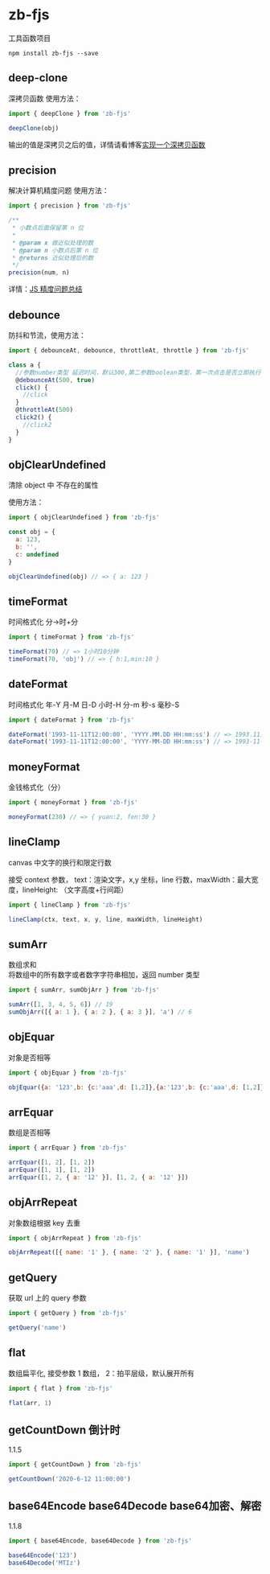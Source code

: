 # zb-fjs

工具函数项目

`npm install zb-fjs --save`

## deep-clone

深拷贝函数
使用方法：

```js
import { deepClone } from 'zb-fjs'

deepClone(obj)
```

输出的值是深拷贝之后的值，详情请看博客<a href='https://kiddzz.github.io/javascript/2019/09/11/%E5%AE%9E%E7%8E%B0%E4%B8%80%E4%B8%AA%E6%B7%B1%E6%8B%B7%E8%B4%9D%E5%87%BD%E6%95%B0/#'>实现一个深拷贝函数</a>

## precision

解决计算机精度问题
使用方法：

```js
import { precision } from 'zb-fjs'

/**
 * 小数点后面保留第 n 位
 *
 * @param x 做近似处理的数
 * @param n 小数点后第 n 位
 * @returns 近似处理后的数
 */
precision(num, n)
```

详情：<a href='https://kiddzz.github.io/javascript/2019/06/21/JS%E7%B2%BE%E5%BA%A6%E9%97%AE%E9%A2%98%E6%80%BB%E7%BB%93/#'>JS 精度问题总结</a>

## debounce

防抖和节流，使用方法：

```js
import { debounceAt, debounce, throttleAt, throttle } from 'zb-fjs'

class a {
  //参数number类型 延迟时间，默认300,第二参数boolean类型，第一次点击是否立即执行   throttleAt同
  @debounceAt(500, true)
  click() {
    //click
  }
  @throttleAt(500)
  click2() {
    //click2
  }
}
```

## objClearUndefined

清除 object 中 不存在的属性

使用方法：

```js
import { objClearUndefined } from 'zb-fjs'

const obj = {
  a: 123,
  b: '',
  c: undefined
}

objClearUndefined(obj) // => { a: 123 }
```

## timeFormat

时间格式化 分->时+分

```js
import { timeFormat } from 'zb-fjs'

timeFormat(70) // => 1小时10分钟
timeFormat(70, 'obj') // => { h:1,min:10 }
```

## dateFormat

时间格式化 年-Y 月-M 日-D 小时-H 分-m 秒-s 毫秒-S

```js
import { dateFormat } from 'zb-fjs'

dateFormat('1993-11-11T12:00:00', 'YYYY.MM.DD HH:mm:ss') // => 1993.11.11 12:00:00
dateFormat('1993-11-11T12:00:00', 'YYYY-MM-DD HH:mm:ss') // => 1993-11-11 12:00:00
```

## moneyFormat

金钱格式化（分）

```js
import { moneyFormat } from 'zb-fjs'

moneyFormat(230) // => { yuan:2, fen:30 }
```

## lineClamp

canvas 中文字的换行和限定行数

接受 context 参数， text：渲染文字，x,y 坐标，line 行数，maxWidth：最大宽度，lineHeight: （文字高度+行间距）

```js
import { lineClamp } from 'zb-fjs'

lineClamp(ctx, text, x, y, line, maxWidth, lineHeight)
```

## sumArr

数组求和  
将数组中的所有数字或者数字字符串相加，返回 number 类型

```js
import { sumArr, sumObjArr } from 'zb-fjs'

sumArr([1, 3, 4, 5, 6]) // 19
sumObjArr([{ a: 1 }, { a: 2 }, { a: 3 }], 'a') // 6
```

## objEquar

对象是否相等

```js
import { objEquar } from 'zb-fjs'

objEquar({a: '123',b: {c:'aaa',d: [1,2]},{a:'123',b: {c:'aaa',d: [1,2]}}})
```

## arrEquar

数组是否相等

```js
import { arrEquar } from 'zb-fjs'

arrEquar([1, 2], [1, 2])
arrEquar([1, 1], [1, 2])
arrEquar([1, 2, { a: '12' }], [1, 2, { a: '12' }])
```

## objArrRepeat

对象数组根据 key 去重

```js
import { objArrRepeat } from 'zb-fjs'

objArrRepeat([{ name: '1' }, { name: '2' }, { name: '1' }], 'name')
```

## getQuery

获取 url 上的 query 参数

```js
import { getQuery } from 'zb-fjs'

getQuery('name')
```

## flat

数组扁平化, 接受参数 1 数组， 2：拍平层级，默认展开所有

```js
import { flat } from 'zb-fjs'

flat(arr, 1)
```

## getCountDown 倒计时
1.1.5
```js
import { getCountDown } from 'zb-fjs'

getCountDown('2020-6-12 11:00:00')
```

## base64Encode base64Decode base64加密、解密
1.1.8
```js
import { base64Encode, base64Decode } from 'zb-fjs'

base64Encode('123')
base64Decode('MTIz')
```
